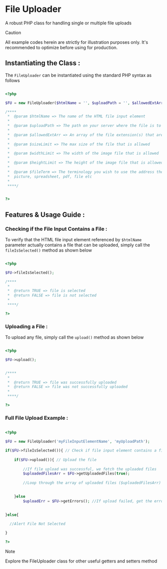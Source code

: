 # File Uploader
A robust PHP class for handling single or multiple file uploads

> [!CAUTION]
> All example codes herein are strictly for illustration purposes only. It's recommended to optimize before using for production.

## Instantiating the Class :

The `FileUploader` can be instantiated using the standard PHP syntax as follows

```php

<?php

$FU = new FileUploader($htmlName = '', $uploadPath = '', $allowedExtArr = array(), $sizeLimit = '', $widthLimit= '', $heightLimit = '', $fileTerm = '');

/****
 *  @param $htmlName => The name of the HTML file input element
 * 
 *  @param $uploadPath => The path on your server where the file is to be uploaded to 
 * 
 *  @param $allowedExtArr => An array of the file extension(s) that are allowed 
 * 
 *  @param $sizeLimit => The max size of the file that is allowed
 * 
 *  @param $widthLimit => The width of the image file that is allowed
 *  
 *  @param $heightLimit => The height of the image file that is allowed
 *  
 *  @param $fileTerm => The terminology you wish to use the address the file being uploades; E.g  image,         
 *  picture, spreadsheet, pdf, file etc
 *  
 ****/        


?>

```

## Features & Usage Guide :

### Checking if the File Input Contains a File :
To verify that the HTML file input element referenced by `$htmlName` parameter actually contains a file that can be uploaded, simply call the `fileIsSelected()` method as shown below 

```php

<?php

$FU->fileIsSelected();

/****
 * 
 *  @return TRUE => file is selected
 *  @return FALSE => file is not selected
 * 
 ****/        

?>

```

### Uploading a File :
To upload any file, simply call the `upload()` method as shown below 

```php

<?php

$FU->upload();


/****
 * 
 *  @return TRUE => file was successfully uploaded
 *  @return FALSE => file was not successfully uploaded
 * 
 ****/        

?>

```

### Full File Upload Example :

```php

<?php

$FU = new FileUploader('myFileInputElementName', 'myUploadPath');

if($FU->fileIsSelected()){ // Check if file input element contains a file
    
    if($FU->upload()){ // Upload the file
                
        //If file upload was successful, we fetch the uploaded files
        $uploadedFilesArr = $FU->getUploadedFiles(true);
        
        //Loop through the array of uploaded files ($uploadedFilesArr) and save the files to database or do whatever you wish with them
                

    }else
        $uploadErr = $FU->getErrors(); //If upload failed, get the errors to know why
                                        
    
}else{

  //Alert File Not Selected

}

?>

```

> [!NOTE]
> Explore the FileUploader class for other useful getters and setters method

